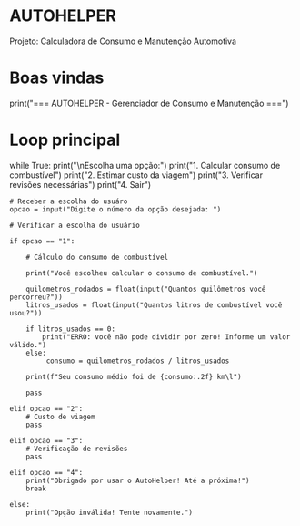 # AUTOHELPER
Projeto: Calculadora de Consumo e Manutenção Automotiva

# Boas vindas
print("=== AUTOHELPER - Gerenciador de Consumo e Manutenção ===")

# Loop principal 
while True:
    print("\nEscolha uma opção:")
    print("1. Calcular consumo de combustível")
    print("2. Estimar custo da viagem")
    print("3. Verificar revisões necessárias")
    print("4. Sair")

    # Receber a escolha do usuáro
    opcao = input("Digite o número da opção desejada: ")

    # Verificar a escolha do usuário

    if opcao == "1":

        # Cálculo do consumo de combustível

        print("Você escolheu calcular o consumo de combustível.")

        quilometros_rodados = float(input("Quantos quilômetros você percorreu?"))
        litros_usados = float(input("Quantos litros de combustível você usou?"))

        if litros_usados == 0:
            print("ERRO: você não pode dividir por zero! Informe um valor válido.")
        else: 
             consumo = quilometros_rodados / litros_usados

        print(f"Seu consumo médio foi de {consumo:.2f} km\l")
       
        pass

    elif opcao == "2":
        # Custo de viagem
        pass

    elif opcao == "3":
        # Verificação de revisões
        pass

    elif opcao == "4":
        print("Obrigado por usar o AutoHelper! Até a próxima!")
        break

    else:
        print("Opção inválida! Tente novamente.")
